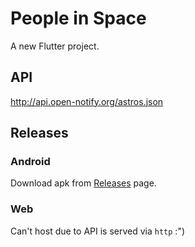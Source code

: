 # People in Space

A new Flutter project.

## API

http://api.open-notify.org/astros.json

## Releases

### Android

Download apk from [Releases](https://github.com/iqfareez/people_in_space/releases) page.

### Web

Can't host due to API is served via `http` :")

<!-- https://www.howmanypeopleareinspacerightnow.com/peopleinspace.json -->
